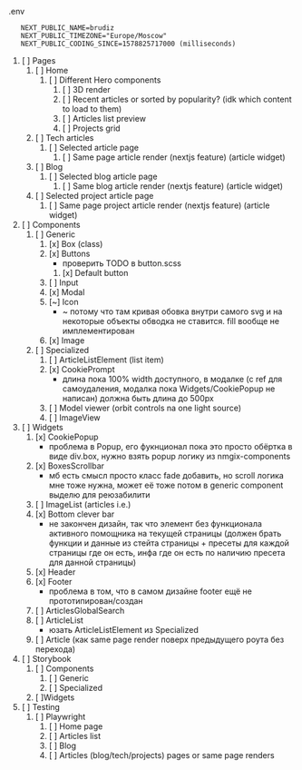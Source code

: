 .env

```
   NEXT_PUBLIC_NAME=brudiz
   NEXT_PUBLIC_TIMEZONE="Europe/Moscow"
   NEXT_PUBLIC_CODING_SINCE=1578825717000 (milliseconds)
```

1. [ ] Pages
   1. [ ] Home
      1. [ ] Different Hero components
         1. [ ] 3D render
         2. [ ] Recent articles or sorted by popularity? (idk which content to load to them)
         3. [ ] Articles list preview
         4. [ ] Projects grid
   2. [ ] Tech articles
      1. [ ] Selected article page
         1. [ ] Same page article render (nextjs feature) (article widget)
   3. [ ] Blog
      1. [ ] Selected blog article page
         1. [ ] Same blog article render (nextjs feature) (article widget)
   4. [ ] Selected project article page
      1. [ ] Same page project article render (nextjs feature) (article widget)
2. [ ] Components
   1. [ ] Generic
      1. [x] Box (class)
      2. [x] Buttons
         - проверить TODO в button.scss
         1. [x] Default button
      3. [ ] Input
      <!-- 4. [ ] Popup
      - под вопросом
      2. [ ] Storybook -->
      4. [x] Modal
      5. [~] Icon
         - ~ потому что там кривая обовка внутри самого svg и на некоторые объекты обводка не ставится. fill вообще не имплементирован
      6. [x] Image
   2. [ ] Specialized
      1. [ ] ArticleListElement (list item)
      2. [x] CookiePrompt
         - длина пока 100% width доступного, в модалке (с ref для самоудаления, модалка пока Widgets/CookiePopup не написан) должна быть длина до 500px
      3. [ ] Model viewer (orbit controls na one light source)
      4. [ ] ImageView
3. [ ] Widgets
   1. [x] CookiePopup
      - проблема в Popup, его фукнционал пока это просто обёртка в виде div.box, нужно взять popup логику из nmgix-components
   2. [x] BoxesScrollbar
      - мб есть смысл просто класс fade добавить, но scroll логика мне тоже нужна, может её тоже потом в generic component выделю для реюзабилити
   3. [ ] ImageList (articles i.e.)
   4. [x] Bottom clever bar
      - не закончен дизайн, так что элемент без функционала активного помощника на текущей страницы (должен брать функции и данные из стейта страницы + пресеты для каждой страницы где он есть, инфа где он есть по наличию пресета для данной страницы)
   5. [x] Header
   6. [x] Footer
      - проблема в том, что в самом дизайне footer ещё не прототипирован/создан
   7. [ ] ArticlesGlobalSearch
   8. [ ] ArticleList
      - юзать ArticleListElement из Specialized
   9. [ ] Article (как same page render поверх предыдущего роута без перехода)
4. [ ] Storybook
   1. [ ] Components
      1. [ ] Generic
      2. [ ] Specialized
   2. [ ]Widgets
5. [ ] Testing
   1. [ ] Playwright
      1. [ ] Home page
      2. [ ] Articles list
      3. [ ] Blog
      4. [ ] Articles (blog/tech/projects) pages or same page renders

